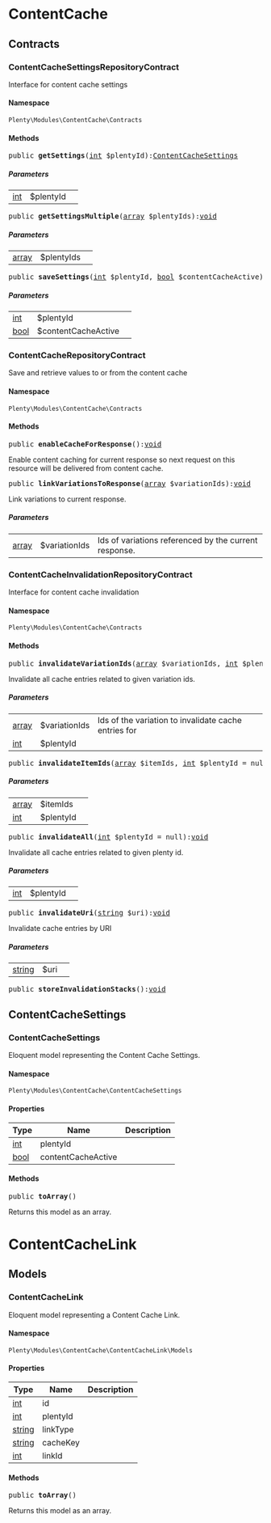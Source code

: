 

# ContentCache<a name="contentcache_contentcache"></a>
    
## Contracts<a name="contentcache_contentcache_contracts"></a>
### ContentCacheSettingsRepositoryContract<a name="contentcache_contracts_contentcachesettingsrepositorycontract"></a>

Interface for content cache settings


#### Namespace

`Plenty\Modules\ContentCache\Contracts`





#### Methods

<pre>public <strong>getSettings</strong>(<a target="_blank" href="http://php.net/int">int</a> $plentyId):<a href="contentcache#contentcache_contentcachesettings_contentcachesettings">ContentCacheSettings</a>
</pre>

    

    
##### <strong>Parameters</strong>
    
<table class="table table-condensed">    <tr>
        <td><a target="_blank" href="http://php.net/int">int</a></td>
        <td>$plentyId</td>
        <td></td>
    </tr>
</table>


<pre>public <strong>getSettingsMultiple</strong>(<a target="_blank" href="http://php.net/array">array</a> $plentyIds):<a href="miscellaneous#miscellaneous__void">void</a>
</pre>

    

    
##### <strong>Parameters</strong>
    
<table class="table table-condensed">    <tr>
        <td><a target="_blank" href="http://php.net/array">array</a></td>
        <td>$plentyIds</td>
        <td></td>
    </tr>
</table>


<pre>public <strong>saveSettings</strong>(<a target="_blank" href="http://php.net/int">int</a> $plentyId, <a target="_blank" href="http://php.net/bool">bool</a> $contentCacheActive):<a href="contentcache#contentcache_contentcachesettings_contentcachesettings">ContentCacheSettings</a>
</pre>

    

    
##### <strong>Parameters</strong>
    
<table class="table table-condensed">    <tr>
        <td><a target="_blank" href="http://php.net/int">int</a></td>
        <td>$plentyId</td>
        <td></td>
    </tr>
    <tr>
        <td><a target="_blank" href="http://php.net/bool">bool</a></td>
        <td>$contentCacheActive</td>
        <td></td>
    </tr>
</table>



### ContentCacheRepositoryContract<a name="contentcache_contracts_contentcacherepositorycontract"></a>

Save and retrieve values to or from the content cache


#### Namespace

`Plenty\Modules\ContentCache\Contracts`





#### Methods

<pre>public <strong>enableCacheForResponse</strong>():<a href="miscellaneous#miscellaneous__void">void</a>
</pre>

    
Enable content caching for current response so next request on this resource will be delivered from content cache.
    
<pre>public <strong>linkVariationsToResponse</strong>(<a target="_blank" href="http://php.net/array">array</a> $variationIds):<a href="miscellaneous#miscellaneous__void">void</a>
</pre>

    
Link variations to current response.
    
##### <strong>Parameters</strong>
    
<table class="table table-condensed">    <tr>
        <td><a target="_blank" href="http://php.net/array">array</a></td>
        <td>$variationIds</td>
        <td>Ids of variations referenced by the current response.</td>
    </tr>
</table>



### ContentCacheInvalidationRepositoryContract<a name="contentcache_contracts_contentcacheinvalidationrepositorycontract"></a>

Interface for content cache invalidation


#### Namespace

`Plenty\Modules\ContentCache\Contracts`





#### Methods

<pre>public <strong>invalidateVariationIds</strong>(<a target="_blank" href="http://php.net/array">array</a> $variationIds, <a target="_blank" href="http://php.net/int">int</a> $plentyId = null):<a href="miscellaneous#miscellaneous__void">void</a>
</pre>

    
Invalidate all cache entries related to given variation ids.
    
##### <strong>Parameters</strong>
    
<table class="table table-condensed">    <tr>
        <td><a target="_blank" href="http://php.net/array">array</a></td>
        <td>$variationIds</td>
        <td>Ids of the variation to invalidate cache entries for</td>
    </tr>
    <tr>
        <td><a target="_blank" href="http://php.net/int">int</a></td>
        <td>$plentyId</td>
        <td></td>
    </tr>
</table>


<pre>public <strong>invalidateItemIds</strong>(<a target="_blank" href="http://php.net/array">array</a> $itemIds, <a target="_blank" href="http://php.net/int">int</a> $plentyId = null):<a href="miscellaneous#miscellaneous__void">void</a>
</pre>

    

    
##### <strong>Parameters</strong>
    
<table class="table table-condensed">    <tr>
        <td><a target="_blank" href="http://php.net/array">array</a></td>
        <td>$itemIds</td>
        <td></td>
    </tr>
    <tr>
        <td><a target="_blank" href="http://php.net/int">int</a></td>
        <td>$plentyId</td>
        <td></td>
    </tr>
</table>


<pre>public <strong>invalidateAll</strong>(<a target="_blank" href="http://php.net/int">int</a> $plentyId = null):<a href="miscellaneous#miscellaneous__void">void</a>
</pre>

    
Invalidate all cache entries related to given plenty id.
    
##### <strong>Parameters</strong>
    
<table class="table table-condensed">    <tr>
        <td><a target="_blank" href="http://php.net/int">int</a></td>
        <td>$plentyId</td>
        <td></td>
    </tr>
</table>


<pre>public <strong>invalidateUri</strong>(<a target="_blank" href="http://php.net/string">string</a> $uri):<a href="miscellaneous#miscellaneous__void">void</a>
</pre>

    
Invalidate cache entries by URI
    
##### <strong>Parameters</strong>
    
<table class="table table-condensed">    <tr>
        <td><a target="_blank" href="http://php.net/string">string</a></td>
        <td>$uri</td>
        <td></td>
    </tr>
</table>


<pre>public <strong>storeInvalidationStacks</strong>():<a href="miscellaneous#miscellaneous__void">void</a>
</pre>

    

    
## ContentCacheSettings<a name="contentcache_contentcache_contentcachesettings"></a>
### ContentCacheSettings<a name="contentcache_contentcachesettings_contentcachesettings"></a>

Eloquent model representing the Content Cache Settings.


#### Namespace

`Plenty\Modules\ContentCache\ContentCacheSettings`




#### Properties

<table class="table table-bordered table-striped table-condensed table-hover">
    <thead>
    <tr>
        <th>Type</th>
        <th>Name</th>
        <th>Description</th>
    </tr>
    </thead>
    <tbody><tr>
            <td><a target="_blank" href="http://php.net/int">int</a></td>
            <td>plentyId</td>
            <td></td>
        </tr><tr>
            <td><a target="_blank" href="http://php.net/bool">bool</a></td>
            <td>contentCacheActive</td>
            <td></td>
        </tr></tbody>
</table>


#### Methods

<pre>public <strong>toArray</strong>()</pre>

    
Returns this model as an array.
    
# ContentCacheLink<a name="contentcache_contentcachelink"></a>
    
## Models<a name="contentcache_contentcachelink_models"></a>
### ContentCacheLink<a name="contentcache_models_contentcachelink"></a>

Eloquent model representing a Content Cache Link.


#### Namespace

`Plenty\Modules\ContentCache\ContentCacheLink\Models`




#### Properties

<table class="table table-bordered table-striped table-condensed table-hover">
    <thead>
    <tr>
        <th>Type</th>
        <th>Name</th>
        <th>Description</th>
    </tr>
    </thead>
    <tbody><tr>
            <td><a target="_blank" href="http://php.net/int">int</a></td>
            <td>id</td>
            <td></td>
        </tr><tr>
            <td><a target="_blank" href="http://php.net/int">int</a></td>
            <td>plentyId</td>
            <td></td>
        </tr><tr>
            <td><a target="_blank" href="http://php.net/string">string</a></td>
            <td>linkType</td>
            <td></td>
        </tr><tr>
            <td><a target="_blank" href="http://php.net/string">string</a></td>
            <td>cacheKey</td>
            <td></td>
        </tr><tr>
            <td><a target="_blank" href="http://php.net/int">int</a></td>
            <td>linkId</td>
            <td></td>
        </tr></tbody>
</table>


#### Methods

<pre>public <strong>toArray</strong>()</pre>

    
Returns this model as an array.
    
